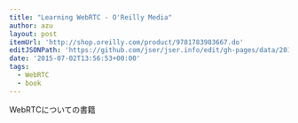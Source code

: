 ```yaml
---
title: "Learning WebRTC - O'Reilly Media"
author: azu
layout: post
itemUrl: 'http://shop.oreilly.com/product/9781783983667.do'
editJSONPath: 'https://github.com/jser/jser.info/edit/gh-pages/data/2015/07/index.json'
date: '2015-07-02T13:56:53+00:00'
tags:
  - WebRTC
  - book
---
```

WebRTCについての書籍
